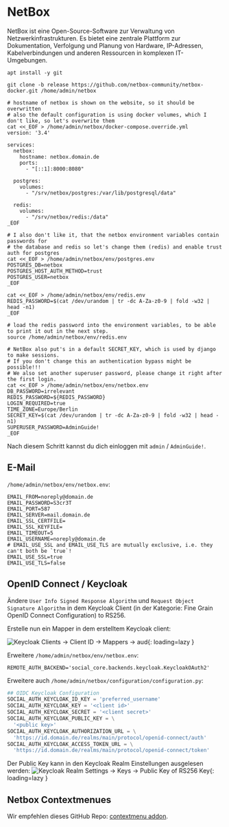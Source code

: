 # NetBox

NetBox ist eine Open-Source-Software zur Verwaltung von Netzwerkinfrastrukturen. Es bietet eine
zentrale Plattform zur Dokumentation, Verfolgung und Planung von Hardware, IP-Adressen, Kabelverbindungen und anderen
Ressourcen in komplexen IT-Umgebungen.

```shell
apt install -y git

git clone -b release https://github.com/netbox-community/netbox-docker.git /home/admin/netbox

# hostname of netbox is shown on the website, so it should be overwritten
# also the default configuration is using docker volumes, which I don't like, so let's overwrite them
cat <<_EOF > /home/admin/netbox/docker-compose.override.yml
version: '3.4'

services:
  netbox:
    hostname: netbox.domain.de
    ports:
      - "[::1]:8000:8080"

  postgres:
    volumes:
      - "/srv/netbox/postgres:/var/lib/postgresql/data"

  redis:
    volumes:
      - "/srv/netbox/redis:/data"
_EOF

# I also don't like it, that the netbox environment variables contain passwords for
# the database and redis so let's change them (redis) and enable trust auth for postgres
cat <<_EOF > /home/admin/netbox/env/postgres.env
POSTGRES_DB=netbox
POSTGRES_HOST_AUTH_METHOD=trust
POSTGRES_USER=netbox
_EOF

cat <<_EOF > /home/admin/netbox/env/redis.env
REDIS_PASSWORD=$(cat /dev/urandom | tr -dc A-Za-z0-9 | fold -w32 | head -n1)
_EOF

# load the redis password into the environment variables, to be able to print it out in the next step.
source /home/admin/netbox/env/redis.env

# NetBox also put's in a default SECRET_KEY, which is used by django to make sessions.
# If you don't change this an authentication bypass might be possible!!!
# We also set another superuser password, please change it right after the first login.
cat <<_EOF > /home/admin/netbox/env/netbox.env
DB_PASSWORD=irrelevant
REDIS_PASSWORD=${REDIS_PASSWORD}
LOGIN_REQUIRED=true
TIME_ZONE=Europe/Berlin
SECRET_KEY=$(cat /dev/urandom | tr -dc A-Za-z0-9 | fold -w32 | head -n1)
SUPERUSER_PASSWORD=AdminGuide!
_EOF
```

Nach diesem Schritt kannst du dich einloggen mit `admin` / `AdminGuide!`.

## E-Mail

`/home/admin/netbox/env/netbox.env`:
```env
EMAIL_FROM=noreply@domain.de
EMAIL_PASSWORD=S3cr3T
EMAIL_PORT=587
EMAIL_SERVER=mail.domain.de
EMAIL_SSL_CERTFILE=
EMAIL_SSL_KEYFILE=
EMAIL_TIMEOUT=5
EMAIL_USERNAME=noreply@domain.de
# EMAIL_USE_SSL and EMAIL_USE_TLS are mutually exclusive, i.e. they can't both be `true`!
EMAIL_USE_SSL=true
EMAIL_USE_TLS=false
```

## OpenID Connect / Keycloak

Ändere `User Info Signed Response Algorithm` und `Request Object Signature Algorithm` in dem Keycloak Client (in der
Kategorie: Fine Grain OpenID Connect Configuration) to RS256.

Erstelle nun ein Mapper in dem erstelltem Keycloak client:

![Keycloak Clients -> Client ID -> Mappers -> aud](../img/services/netbox_keycloak_client_aud_mapper.png){: loading=lazy }

Erweitere `/home/admin/netbox/env/netbox.env`:
```env
REMOTE_AUTH_BACKEND='social_core.backends.keycloak.KeycloakOAuth2'
```

Erweitere auch `/home/admin/netbox/configuration/configuration.py`:
```py
## OIDC Keycloak Configuration
SOCIAL_AUTH_KEYCLOAK_ID_KEY = 'preferred_username'
SOCIAL_AUTH_KEYCLOAK_KEY = '<client id>'
SOCIAL_AUTH_KEYCLOAK_SECRET = '<client secret>'
SOCIAL_AUTH_KEYCLOAK_PUBLIC_KEY = \
  '<public key>'
SOCIAL_AUTH_KEYCLOAK_AUTHORIZATION_URL = \
  'https://id.domain.de/realms/main/protocol/openid-connect/auth'
SOCIAL_AUTH_KEYCLOAK_ACCESS_TOKEN_URL = \
  'https://id.domain.de/realms/main/protocol/openid-connect/token'
```

Der Public Key kann in den Keycloak Realm Einstellungen ausgelesen werden:
![Keycloak Realm Settings -> Keys -> Public Key of RS256 Key](../img/services/netbox_keycloak_realm_keys.png){: loading=lazy }

## Netbox Contextmenues
Wir empfehlen dieses GitHub Repo: [contextmenu addon](https://github.com/PieterL75/netbox_contextmenus/).
